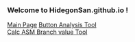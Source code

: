 ### Welcome to HidegonSan.github.io !
[Main Page](https://hidegonsan.github.io)
[Button Analysis Tool](https://hidegonsan.github.io/button/)  
[Calc ASM Branch value Tool](https://hidegonsan.github.io/asm/)
